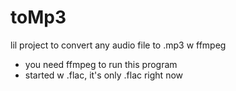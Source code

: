 # toMp3
lil project to convert any audio file to .mp3 w ffmpeg</br>
- you need ffmpeg to run this program </br>
- started w .flac, it's only .flac right now
